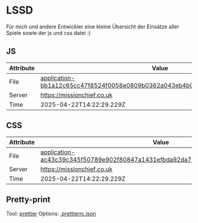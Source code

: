 # LSSD

Für mich und andere Entwickler eine kleine Übersicht der Einsätze aller Spiele sowie der js und css datei :)

<!-- automated -->

## JS

| Attribute | Value                                                                                                                                                                                                |
| --------- | ---------------------------------------------------------------------------------------------------------------------------------------------------------------------------------------------------- |
| File      | [application-bb1a12c65cc47f8524f0058e0809b0362a043eb4b0935b4832edb0fe63d94cbb.js](https://missionchief.co.uk/assets/application-bb1a12c65cc47f8524f0058e0809b0362a043eb4b0935b4832edb0fe63d94cbb.js) |
| Server    | https://missionchief.co.uk                                                                                                                                                                           |
| Time      | 2025-04-22T14:22:29.229Z                                                                                                                                                                             |

## CSS

| Attribute | Value                                                                                                                                                                                                  |
| --------- | ------------------------------------------------------------------------------------------------------------------------------------------------------------------------------------------------------ |
| File      | [application-ac43c39c345f50789e902f80847a1431efbda92da79fad431d4f49ac99518903.css](https://missionchief.co.uk/assets/application-ac43c39c345f50789e902f80847a1431efbda92da79fad431d4f49ac99518903.css) |
| Server    | https://missionchief.co.uk                                                                                                                                                                             |
| Time      | 2025-04-22T14:22:29.229Z                                                                                                                                                                               |

## Pretty-print

Tool: [prettier](https://prettier.io)
Options: [.prettierrc.json](./.prettierrc.json)

<!-- /automated -->
